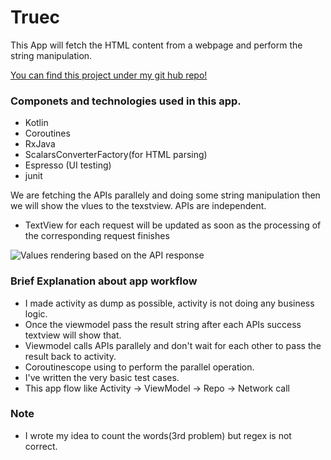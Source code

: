 # Truec
This App will fetch the HTML content from a webpage and perform the string manipulation.

[You can find this project under my git hub repo!](https://github.com/Manuramv/Truec)

### Componets and technologies used in this app.
* Kotlin
* Coroutines
* RxJava
* ScalarsConverterFactory(for HTML parsing)
* Espresso (UI testing)
* junit


We are fetching the APIs parallely and doing some string manipulation then we will show the vlues to the texstview. APIs are independent.

* TextView for each request will be updated as soon as the processing of the corresponding request finishes


![Values rendering based on the API response](https://user-images.githubusercontent.com/31012185/76546708-f1211200-64c6-11ea-9998-1167204cec28.gif)


### Brief Explanation about app workflow
* I made activity as dump as possible, activity is not doing any business logic.
* Once the viewmodel pass the result string after each APIs success textview will show that.
* Viewmodel calls APIs parallely and don't wait for each other to pass the result back to activity.
* Coroutinescope using to perform the parallel operation.
* I've written the very basic test cases.
* This app flow like Activity -> ViewModel -> Repo -> Network call


### Note
* I wrote my idea to count the words(3rd problem) but regex is not correct.


